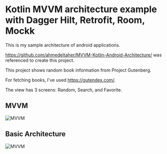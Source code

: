 # Kotlin MVVM architecture example with Dagger Hilt, Retrofit, Room, Mockk

This is my sample architecture of android applications.

https://github.com/ahmedeltaher/MVVM-Kotlin-Android-Architecture/ was referenced to create this project.

This project shows random book information from Project Gutenberg.

For fetching books, I've used https://gutendex.com/.

The view has 3 screens: Random, Search, and Favorite.


## MVVM
![MVVM](https://upload.wikimedia.org/wikipedia/commons/thumb/8/87/MVVMPattern.png/750px-MVVMPattern.png)

## Basic Architecture
![MVVM](https://miro.medium.com/max/1400/0*PKo4mQsOOGUqPlVp.png)